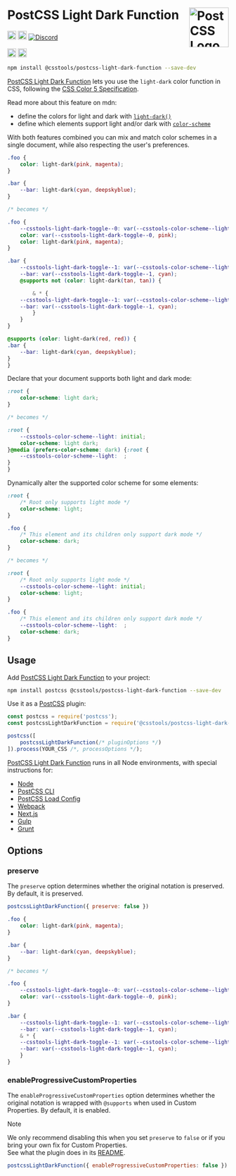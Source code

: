 # PostCSS Light Dark Function [<img src="https://postcss.github.io/postcss/logo.svg" alt="PostCSS Logo" width="90" height="90" align="right">][PostCSS]

[<img alt="npm version" src="https://img.shields.io/npm/v/@csstools/postcss-light-dark-function.svg" height="20">][npm-url] [<img alt="Build Status" src="https://github.com/csstools/postcss-plugins/workflows/test/badge.svg" height="20">][cli-url] [<img alt="Discord" src="https://shields.io/badge/Discord-5865F2?logo=discord&logoColor=white">][discord]<br><br>[<img alt="Baseline Status" src="https://cssdb.org/images/badges-baseline/light-dark-function.svg" height="20">][css-url] [<img alt="CSS Standard Status" src="https://cssdb.org/images/badges/light-dark-function.svg" height="20">][css-url] 

```bash
npm install @csstools/postcss-light-dark-function --save-dev
```

[PostCSS Light Dark Function] lets you use the `light-dark` color function in
CSS, following the [CSS Color 5 Specification].

Read more about this feature on mdn:
- define the colors for light and dark with [`light-dark()`](https://developer.mozilla.org/en-US/docs/Web/CSS/color_value/light-dark)
- define which elements support light and/or dark with [`color-scheme`](https://developer.mozilla.org/en-US/docs/Web/CSS/color-scheme)

With both features combined you can mix and match color schemes in a single document, while also respecting the user's preferences.

```css
.foo {
	color: light-dark(pink, magenta);
}

.bar {
	--bar: light-dark(cyan, deepskyblue);
}

/* becomes */

.foo {
	--csstools-light-dark-toggle--0: var(--csstools-color-scheme--light) magenta;
	color: var(--csstools-light-dark-toggle--0, pink);
	color: light-dark(pink, magenta);
}

.bar {
	--csstools-light-dark-toggle--1: var(--csstools-color-scheme--light) deepskyblue;
	--bar: var(--csstools-light-dark-toggle--1, cyan);
	@supports not (color: light-dark(tan, tan)) {

		& * {
	--csstools-light-dark-toggle--1: var(--csstools-color-scheme--light) deepskyblue;
	--bar: var(--csstools-light-dark-toggle--1, cyan);
		}
	}
}

@supports (color: light-dark(red, red)) {
.bar {
	--bar: light-dark(cyan, deepskyblue);
}
}
```

Declare that your document supports both light and dark mode:

```css
:root {
	color-scheme: light dark;
}

/* becomes */

:root {
	--csstools-color-scheme--light: initial;
	color-scheme: light dark;
}@media (prefers-color-scheme: dark) {:root {
	--csstools-color-scheme--light:  ;
}
}
```

Dynamically alter the supported color scheme for some elements:

```css
:root {
	/* Root only supports light mode */
	color-scheme: light;
}

.foo {
	/* This element and its children only support dark mode */
	color-scheme: dark;
}

/* becomes */

:root {
	/* Root only supports light mode */
	--csstools-color-scheme--light: initial;
	color-scheme: light;
}

.foo {
	/* This element and its children only support dark mode */
	--csstools-color-scheme--light:  ;
	color-scheme: dark;
}
```

## Usage

Add [PostCSS Light Dark Function] to your project:

```bash
npm install postcss @csstools/postcss-light-dark-function --save-dev
```

Use it as a [PostCSS] plugin:

```js
const postcss = require('postcss');
const postcssLightDarkFunction = require('@csstools/postcss-light-dark-function');

postcss([
	postcssLightDarkFunction(/* pluginOptions */)
]).process(YOUR_CSS /*, processOptions */);
```

[PostCSS Light Dark Function] runs in all Node environments, with special
instructions for:

- [Node](INSTALL.md#node)
- [PostCSS CLI](INSTALL.md#postcss-cli)
- [PostCSS Load Config](INSTALL.md#postcss-load-config)
- [Webpack](INSTALL.md#webpack)
- [Next.js](INSTALL.md#nextjs)
- [Gulp](INSTALL.md#gulp)
- [Grunt](INSTALL.md#grunt)

## Options

### preserve

The `preserve` option determines whether the original notation
is preserved. By default, it is preserved.

```js
postcssLightDarkFunction({ preserve: false })
```

```css
.foo {
	color: light-dark(pink, magenta);
}

.bar {
	--bar: light-dark(cyan, deepskyblue);
}

/* becomes */

.foo {
	--csstools-light-dark-toggle--0: var(--csstools-color-scheme--light) magenta;
	color: var(--csstools-light-dark-toggle--0, pink);
}

.bar {
	--csstools-light-dark-toggle--1: var(--csstools-color-scheme--light) deepskyblue;
	--bar: var(--csstools-light-dark-toggle--1, cyan);
	& * {
	--csstools-light-dark-toggle--1: var(--csstools-color-scheme--light) deepskyblue;
	--bar: var(--csstools-light-dark-toggle--1, cyan);
	}
}
```

### enableProgressiveCustomProperties

The `enableProgressiveCustomProperties` option determines whether the original notation
is wrapped with `@supports` when used in Custom Properties. By default, it is enabled.

> [!NOTE]
> We only recommend disabling this when you set `preserve` to `false` or if you bring your own fix for Custom Properties.  
> See what the plugin does in its [README](https://github.com/csstools/postcss-plugins/tree/main/plugins/postcss-progressive-custom-properties#readme).

```js
postcssLightDarkFunction({ enableProgressiveCustomProperties: false })
```

[cli-url]: https://github.com/csstools/postcss-plugins/actions/workflows/test.yml?query=workflow/test
[css-url]: https://cssdb.org/#light-dark-function
[discord]: https://discord.gg/bUadyRwkJS
[npm-url]: https://www.npmjs.com/package/@csstools/postcss-light-dark-function

[PostCSS]: https://github.com/postcss/postcss
[PostCSS Light Dark Function]: https://github.com/csstools/postcss-plugins/tree/main/plugins/postcss-light-dark-function
[CSS Color 5 Specification]: https://drafts.csswg.org/css-color-5/#light-dark
